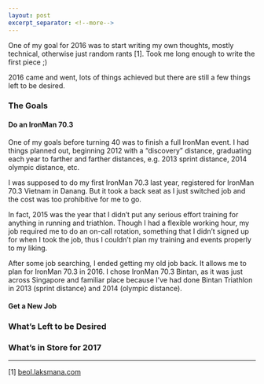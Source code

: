 ```yaml
---
layout: post
excerpt_separator: <!--more-->
---
```

One of my goal for 2016 was to start writing my own thoughts, mostly technical, otherwise just random rants [1]. Took me long enough to write the first piece ;)

2016 came and went, lots of things achieved but there are still a few things left to be desired.
<!--more-->

### The Goals

#### Do an IronMan 70.3

One of my goals before turning 40 was to finish a full IronMan event. I had things planned out, beginning 2012 with a “discovery” distance, graduating each year to farther and farther distances, e.g. 2013 sprint distance, 2014 olympic distance, etc.

I was supposed to do my first IronMan 70.3 last year, registered for IronMan 70.3 Vietnam in Danang. But it took a back seat as I just switched job and the cost was too prohibitive for me to go.

In fact, 2015 was the year that I didn’t put any serious effort training for anything in running and triathlon. Though I had a flexible working hour, my job required me to do an on-call rotation, something that I didn’t signed up for when I took the job, thus I couldn’t plan my training and events properly to my liking.

After some job searching, I ended getting my old job back. It allows me to plan for IronMan 70.3 in 2016. I chose IronMan 70.3 Bintan, as it was just across Singapore and familiar place because I’ve had done Bintan Triathlon in 2013 (sprint distance) and 2014 (olympic distance).

#### Get a New Job 

### What’s Left to be Desired

### What’s in Store for 2017

---
[1] [beol.laksmana.com](http://beol.laksmana.com/)
